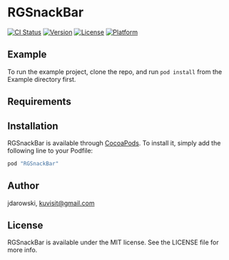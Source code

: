 # RGSnackBar

[![CI Status](http://img.shields.io/travis/jdarowski/RGSnackBar.svg?style=flat)](https://travis-ci.org/jdarowski/RGSnackBar)
[![Version](https://img.shields.io/cocoapods/v/RGSnackBar.svg?style=flat)](http://cocoapods.org/pods/RGSnackBar)
[![License](https://img.shields.io/cocoapods/l/RGSnackBar.svg?style=flat)](http://cocoapods.org/pods/RGSnackBar)
[![Platform](https://img.shields.io/cocoapods/p/RGSnackBar.svg?style=flat)](http://cocoapods.org/pods/RGSnackBar)

## Example

To run the example project, clone the repo, and run `pod install` from the Example directory first.

## Requirements

## Installation

RGSnackBar is available through [CocoaPods](http://cocoapods.org). To install
it, simply add the following line to your Podfile:

```ruby
pod "RGSnackBar"
```

## Author

jdarowski, kuvisit@gmail.com

## License

RGSnackBar is available under the MIT license. See the LICENSE file for more info.
